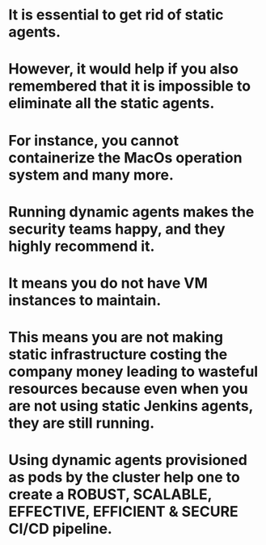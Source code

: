 # It is essential to get rid of static agents. 

# However, it would help if you also remembered that it is impossible to eliminate all the static agents. 

# For instance, you cannot containerize the MacOs operation system and many more. 

# Running dynamic agents makes the security teams happy, and they highly recommend it. 

# It means you do not have VM instances to maintain. 

# This means you are not making static infrastructure costing the company money leading to wasteful resources because even when you are not using static Jenkins agents, they are still running. 

# Using dynamic agents provisioned as pods by the cluster help one to create a ROBUST, SCALABLE, EFFECTIVE, EFFICIENT & SECURE CI/CD pipeline.
